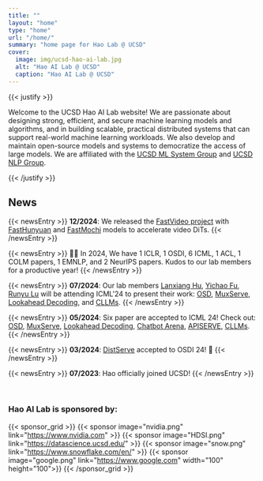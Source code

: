 ```yaml
---
title: ""
layout: "home"
type: "home"
url: "/home/"
summary: "home page for Hao Lab @ UCSD"
cover:
  image: img/ucsd-hao-ai-lab.jpg
  alt: "Hao AI Lab @ UCSD"
  caption: "Hao AI Lab @ UCSD"
---
```



{{< justify >}}


Welcome to the UCSD Hao AI Lab website! We are passionate about designing strong, efficient, and secure machine learning models and algorithms, and in building scalable, practical distributed systems that can support real-world machine learning workloads.
We also develop and maintain open-source models and systems to democratize the access of large models. We are affiliated with the [UCSD ML System Group](https://mlsys-ucsd.org/) and [UCSD NLP Group](https://ucsd-nlp.github.io/).


{{< /justify >}}


## News 

<!-- 🎉 -->

{{< newsEntry >}}
**12/2024**: We released the [FastVideo project](https://github.com/hao-ai-lab/FastVideo) with [FastHunyuan](https://huggingface.co/FastVideo/FastHunyuan) and [FastMochi](https://huggingface.co/FastVideo/FastMochi) models to accelerate video DiTs.
{{< /newsEntry >}}

{{< newsEntry >}}
🎉🎉 In 2024, We have 1 ICLR, 1 OSDI, 6 ICML, 1 ACL, 1 COLM papers, 1 EMNLP, and 2 NeurIPS papers. Kudos to our lab members for a productive year!
{{< /newsEntry >}}

{{< newsEntry >}}
**07/2024**: Our lab members [Lanxiang Hu](https://snyhlxde1.github.io/), [Yichao Fu](https://github.com/Viol2000), [Runyu Lu](https://lry89757.github.io/) will be attending ICML'24 to present their work: [OSD](https://arxiv.org/abs/2310.07177), [MuxServe](https://arxiv.org/abs/2404.02015), [Lookahead Decoding](https://arxiv.org/pdf/2402.02057), and [CLLMs](https://arxiv.org/abs/2403.00835).
{{< /newsEntry >}}


{{< newsEntry >}}
**05/2024**: Six paper are accepted to ICML 24! Check out: [OSD](https://arxiv.org/abs/2310.07177), [MuxServe](https://arxiv.org/abs/2404.02015), [Lookahead Decoding](https://arxiv.org/pdf/2402.02057), [Chatbot Arena](https://arxiv.org/abs/2403.04132), [APISERVE](https://arxiv.org/pdf/2402.01869), [CLLMs](https://arxiv.org/abs/2403.00835).
{{< /newsEntry >}}

{{< newsEntry >}}
  **03/2024**: [DistServe](blogs/distserve) accepted to OSDI 24! 🎉 
{{< /newsEntry >}}

{{< newsEntry >}}
  **07/2023**: Hao officially joined UCSD!
{{< /newsEntry >}}


<!-- &emsp;


## **Project Highlight**
{{< project_highlight >}}


&emsp;

## **Talks**

{{< talks_section >}} -->



&emsp;

### **Hao AI Lab is sponsored by:** 
{{< sponsor_grid >}}
  {{< sponsor image="nvidia.png" link="https://www.nvidia.com" >}}
  {{< sponsor image="HDSI.png" link="https://datascience.ucsd.edu/" >}}
  {{< sponsor image="snow.png" link="https://www.snowflake.com/en/" >}}
  {{< sponsor image="google.png" link="https://www.google.com" width="100" height="100">}}
{{< /sponsor_grid >}}

